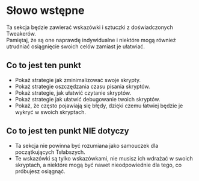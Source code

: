 # Słowo wstępne

Ta sekcja będzie zawierać wskazówki i sztuczki z doświadczonych Tweakerów.  
Pamiętaj, że są one naprawdę indywidualne i niektóre mogą również utrudniać osiągnięcie swoich celów zamiast je ułatwiać.

## Co to jest ten punkt

- Pokaż strategie jak zminimalizować swoje skrypty.
- Pokaż strategie oszczędzania czasu pisania skryptów.
- Pokaż strategie, jak ułatwić czytanie skryptów.
- Pokaż strategie jak ułatwić debugowanie twoich skryptów.
- Pokaż, że często pojawiają się błędy, dzięki czemu łatwiej będzie je wykryć w swoich skryptach.

## Co to jest ten punkt NIE dotyczy

- Ta sekcja nie powinna być rozumiana jako samouczek dla początkujących Tsłabszych.
- Te wskazówki są tylko wskazówkami, nie musisz ich wdrażać w swoich skryptach, a niektóre mogą być nawet nieodpowiednie dla tego, co próbujesz osiągnąć.